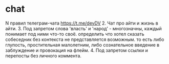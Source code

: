 # chat
N правил телеграм-чата https://t.me/devDV
2. Чат про айти и жизнь в айти. 
3. Под запретом слова 'власть' и 'народ' - многозначны, каждый понимает под ними что-то своё. определить что хотел сказать собеседник без контекста не представляется возможным. то есть либо глупость, простительная малолетним, либо сознательное введение в заблуждение и провокация на флейм.
4. Под запретом ссылки и перепосты без личного коммента.
